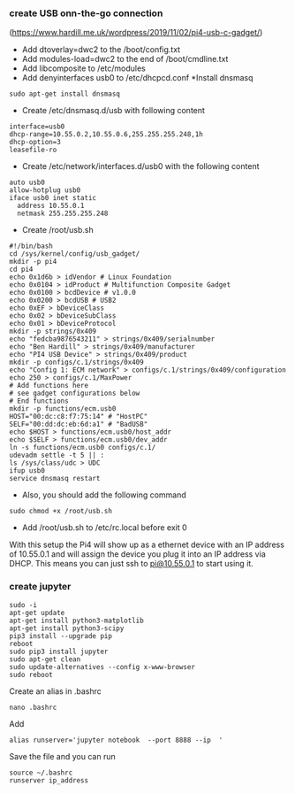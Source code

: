 ### create USB onn-the-go connection  

(https://www.hardill.me.uk/wordpress/2019/11/02/pi4-usb-c-gadget/)

* Add dtoverlay=dwc2 to the /boot/config.txt
* Add modules-load=dwc2 to the end of /boot/cmdline.txt
* Add libcomposite to /etc/modules
* Add denyinterfaces usb0 to /etc/dhcpcd.conf
*Install dnsmasq
```
sudo apt-get install dnsmasq
```

* Create /etc/dnsmasq.d/usb with following content

```
interface=usb0
dhcp-range=10.55.0.2,10.55.0.6,255.255.255.248,1h
dhcp-option=3
leasefile-ro
```

* Create /etc/network/interfaces.d/usb0 with the following content
```
auto usb0
allow-hotplug usb0
iface usb0 inet static
  address 10.55.0.1
  netmask 255.255.255.248
```

* Create /root/usb.sh
```
#!/bin/bash
cd /sys/kernel/config/usb_gadget/
mkdir -p pi4
cd pi4
echo 0x1d6b > idVendor # Linux Foundation
echo 0x0104 > idProduct # Multifunction Composite Gadget
echo 0x0100 > bcdDevice # v1.0.0
echo 0x0200 > bcdUSB # USB2
echo 0xEF > bDeviceClass
echo 0x02 > bDeviceSubClass
echo 0x01 > bDeviceProtocol
mkdir -p strings/0x409
echo "fedcba9876543211" > strings/0x409/serialnumber
echo "Ben Hardill" > strings/0x409/manufacturer
echo "PI4 USB Device" > strings/0x409/product
mkdir -p configs/c.1/strings/0x409
echo "Config 1: ECM network" > configs/c.1/strings/0x409/configuration
echo 250 > configs/c.1/MaxPower
# Add functions here
# see gadget configurations below
# End functions
mkdir -p functions/ecm.usb0
HOST="00:dc:c8:f7:75:14" # "HostPC"
SELF="00:dd:dc:eb:6d:a1" # "BadUSB"
echo $HOST > functions/ecm.usb0/host_addr
echo $SELF > functions/ecm.usb0/dev_addr
ln -s functions/ecm.usb0 configs/c.1/
udevadm settle -t 5 || :
ls /sys/class/udc > UDC
ifup usb0
service dnsmasq restart
```
* Also, you should add the following command
```
sudo chmod +x /root/usb.sh
```

* Add /root/usb.sh to /etc/rc.local before exit 0

With this setup the Pi4 will show up as a ethernet device with an IP address of 10.55.0.1 and 
will assign the device you plug it into an IP address via DHCP. This means you can just ssh to pi@10.55.0.1 to start using it.


### create jupyter

```
sudo -i
apt-get update
apt-get install python3-matplotlib
apt-get install python3-scipy
pip3 install --upgrade pip
reboot
sudo pip3 install jupyter
sudo apt-get clean
sudo update-alternatives --config x-www-browser
sudo reboot
```
Create an alias in .bashrc
```
nano .bashrc
```
Add
```
alias runserver='jupyter notebook  --port 8888 --ip  '
```
Save the file and you can run
```
source ~/.bashrc
runserver ip_address
```
